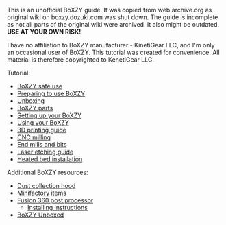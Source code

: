 This is an unofficial BoXZY guide. It was copied from web.archive.org as original wiki on boxzy.dozuki.com was shut down. The guide is incomplete as not all parts of the original wiki were archived. It also might be outdated. **USE AT YOUR OWN RISK!**

I have no affiliation to BoXZY manufacturer - KinetiGear LLC,  and I'm only an occasional user of BoXZY. This tutorial was created for convenience. All material is therefore copyrighted to KenetiGear LLC.

Tutorial:
 * [BoXZY safe use](01_Boxzy_safe_use.md)
 * [Preparing to use BoXZY](Preparing_to_use_BoXZY.md)
 * [Unboxing](11_Un_boxing_your_Bozxy.md)
 * [BoXZY parts](Boxzy_parts_and_terminology.md)
 * [Setting up your BoXZY](12_setting_up_your_Boxzy.md)
 * [Using your BoXZY](13_using_your_Boxzy.md)
 * [3D printing guide](3D_printing_guide.md)
 * [CNC milling](CNC_milling_with_Boxzy.md)
 * [End mills and bits](End_Mills_and_Bits_for_Milling_with_BoXZY.md)
 * [Laser etching guide](Laser_etching_guide.md)
 * [Heated bed installation](Heated_Bed_Installation.md)

Additional BoXZY resources:
 * [Dust collection hood](https://www.myminifactory.com/object/3d-print-boxzy-cnc-dust-boot-makita-rt0701-trim-router-55369)
 * [Minifactory items](https://www.myminifactory.com/search/?query=boxzy)
 * [Fusion 360 post processor](https://cam.autodesk.com/hsmposts?p=boxzy&utm_source=Has+Purchased&utm_campaign=ac5bc3194c-EMAIL_CAMPAIGN_2017_06_15&utm_medium=email&utm_term=0_37b63d7337-ac5bc3194c-140215021&mc_cid=ac5bc3194c&mc_eid=5116e89b37)
    * [Installing instructions](https://forums.autodesk.com/t5/hsm-post-processor-forum/downloding-a-new-post/m-p/7106202/highlight/true?utm_source=Has%20Purchased&utm_campaign=ac5bc3194c-EMAIL_CAMPAIGN_2017_06_15&utm_medium=email&utm_term=0_37b63d7337-ac5bc3194c-140215021&mc_cid=ac5bc3194c&mc_eid=5116e89b37#M13470)
 * [BoXZY Unboxed](http://thrinter.com/boxzy-unboxed/)
